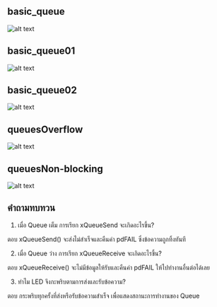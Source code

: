 ## basic_queue
![alt text](../img/basic_queue.png)

## basic_queue01
![alt text](../img/basic_queue01.png)

## basic_queue02
![alt text](../img/basic_queue02.png)

## queuesOverflow
![alt text](../img/queuesOverflow.png)

## queuesNon-blocking
![alt text](../img/queuesNon-blocking.png)

## คำถามทบทวน
1. เมื่อ Queue เต็ม การเรียก xQueueSend จะเกิดอะไรขึ้น?

ตอบ xQueueSend() จะส่งไม่สำเร็จและคืนค่า pdFAIL ซึ่งข้อความถูกทิ้งทันที

2. เมื่อ Queue ว่าง การเรียก xQueueReceive จะเกิดอะไรขึ้น?

ตอบ xQueueReceive() จะไม่มีข้อมูลให้รับและคืนค่า pdFAIL ให้ไปทำงานอื่นต่อได้เลย

3. ทำไม LED จึงกะพริบตามการส่งและรับข้อความ?

ตอบ กระพริบทุกครั้งที่ส่งหรือรับข้อความสำเร็จ เพื่อแสดงสถานะการทำงานของ Queue